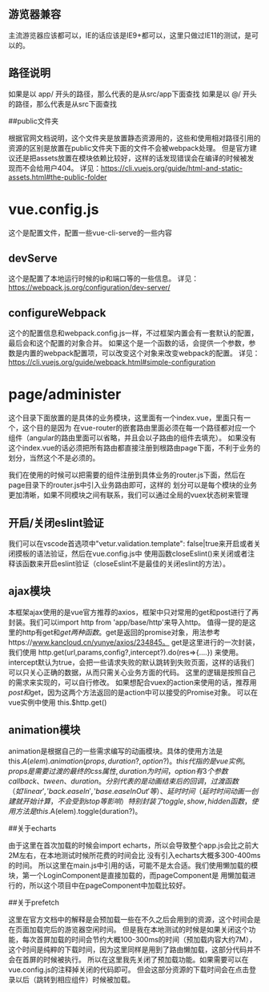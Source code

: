 ## 游览器兼容

主流游览器应该都可以，IE的话应该是IE9+都可以，这里只做过IE11的测试，是可以的。

## 路径说明

如果是以 app/ 开头的路径，那么代表的是从src/app下面查找
如果是以 @/ 开头的路径，那么代表是从src下面查找

##public文件夹


根据官网文档说明，这个文件夹是放置静态资源用的，这些和使用相对路径引用的资源的区别是放置在public文件夹下面的文件不会被webpack处理。
但是官方建议还是把assets放置在模块依赖比较好，这样的话发现错误会在编译的时候被发现而不会给用户404。
详见：https://cli.vuejs.org/guide/html-and-static-assets.html#the-public-folder

# vue.config.js

这个是配置文件，配置一些vue-cli-serve的一些内容

## devServe

这个是配置了本地运行时候的ip和端口等的一些信息。
详见：https://webpack.js.org/configuration/dev-server/

## configureWebpack

这个的配置信息和webpack.config.js一样，不过框架内置会有一套默认的配置，最后会和这个配置的对象合并。
如果这个是一个函数的话，会提供一个参数，参数是内置的webpack配置项，可以改变这个对象来改变webpack的配置。
详见：https://cli.vuejs.org/guide/webpack.html#simple-configuration

# page/administer

这个目录下面放置的是具体的业务模块，这里面有一个index.vue，里面只有一个<router-view></router-view>，这个目的是因为
在vue-router的嵌套路由里面必须在每一个路径都对应一个组件（angular的路由里面可以省略，并且会以子路由的组件去填充）。
如果没有这个index.vue的话必须把所有路由都直接注册到根路由page下面，不利于业务的划分，当然这个不是必须的。

我们在使用的时候可以把需要的组件注册到具体业务的router.js下面，然后在page目录下的router.js中引入业务路由即可，这样的
划分可以是每个模块的业务更加清晰，如果不同模块之间有联系，我们可以通过全局的vuex状态树来管理

## 开启/关闭eslint验证

我们可以在vscode首选项中"vetur.validation.template": false|true来开启或者关闭摸板的语法验证，然后在vue.config.js中
使用函数closeEslint()来关闭或者注释该函数来开启eslint验证（closeEslint不是最佳的关闭eslint的方法）。

## ajax模块

本框架ajax使用的是vue官方推荐的axios，框架中只对常用的get和post进行了再封装。我们可以import http from 'app/base/http'来导入http。
值得一提的是这里的http有get和$get两种函数。$get是返回的promise对象，用法参考https://www.kancloud.cn/yunye/axios/234845。
get是这里进行的一次封装，我们使用 http.get(url,params,config?,intercept?).do(res=>{....}) 来使用。
intercept默认为true，会把一些请求失败的默认跳转到失败页面，这样的话我们可以只关心正确的数据，从而只需关心业务方面的代码。
这里的逻辑是按照自己的需求来实现的，可以自行修改。
如果想配合vuex的action来使用的话，推荐用$post和$get，因为这两个方法返回的是action中可以接受的Promise对象。
可以在vue实例中使用 this.$http.get()

## animation模块

animation是根据自己的一些需求编写的动画模块。具体的使用方法是this.$A(elem).animation(props,duration?,option?)。
this代指的是vue实例。
props是需要过渡的最终的css属性,duration为时间，option有3个参数 callback、tween、duration。分别代表的是动画结束后
的回调，过渡函数（如'linear','back.easeIn','base.easeInOut'等）、延时时间（延时时间动画一创建就开始计算，不会受到stop等影响）
特别封装了toggle,show,hidden函数，使用方法是this.$A(elem).toggle(duration?)。

##关于echarts

由于这里在首次加载的时候会import echarts，所以会导致整个app.js会比之前大2M左右，在本地测试时候所花费的时间会比
没有引入echarts大概多300-400ms的时间。
所以这里在main.js中引用的话，可能不是太合适。我们使用懒加载的模块，第一个LoginComponent是直接加载的，而pageComponent是
用懒加载进行的，所以这个项目中在pageComponent中加载比较好。

##关于prefetch

这里在官方文档中的解释是会预加载一些在不久之后会用到的资源，这个时间会是在页面加载完后的游览器空闲时间。
但是我在本地测试的时候是如果关闭这个功能，每次首屏加载的时间会节约大概100-300ms的时间（预加载内容大约7M），
这个时间是纯粹的下载时间，因为这里同样是用到了路由懒加载，这部分代码并不会在首屏的时候被执行。
所以在这里我先关闭了预加载功能。如果需要可以在vue.config.js的注释掉关闭的代码即可。
但会这部分资源的下载时间会在点击登录以后（跳转到相应组件）时候被加载。